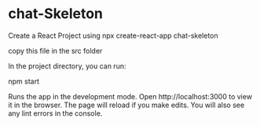 # chat-Skeleton

Create a React Project using 
npx create-react-app chat-skeleton

copy this file in the src folder

In the project directory, you can run:

npm start

Runs the app in the development mode.
Open http://localhost:3000 to view it in the browser.
The page will reload if you make edits.
You will also see any lint errors in the console.
